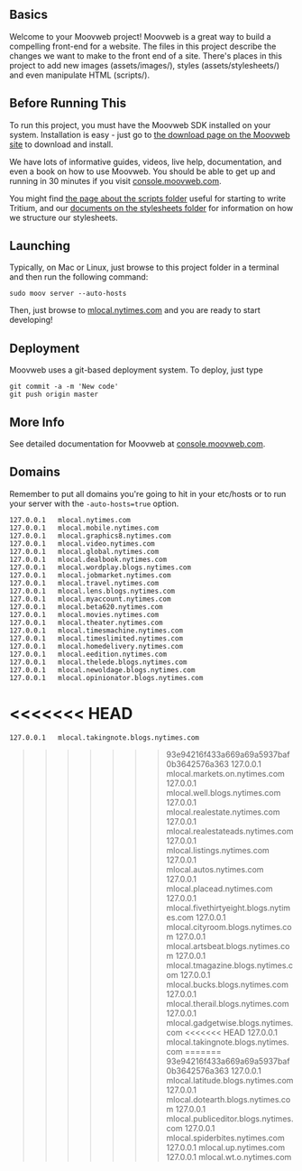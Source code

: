 ## Basics

Welcome to your Moovweb project! Moovweb is a great way to build a compelling front-end for a website. The files in this project describe the changes we want to make to the front end of a site. There's places in this project to add new images (assets/images/), styles (assets/stylesheets/) and even manipulate HTML (scripts/).

## Before Running This

To run this project, you must have the Moovweb SDK installed on your system. Installation is easy - just go to [the download page on the Moovweb site](http://console.moovweb.com/download) to download and install.

We have lots of informative guides, videos, live help, documentation, and even a book on how to use Moovweb. You should be able to get up and running in 30 minutes if you visit [console.moovweb.com](http://console.moovweb.com).

You might find [the page about the scripts folder](http://console.moovweb.com/learn/reference/configuration/pages) useful for starting to write Tritium, and our [documents on the stylesheets folder](http://console.moovweb.com/learn/reference/configuration/stylesheet) for information on how we structure our stylesheets.

## Launching

Typically, on Mac or Linux, just browse to this project folder in a terminal and then run the following command:

    sudo moov server --auto-hosts

Then, just browse to [mlocal.nytimes.com](http://mlocal.nytimes.com) and you are ready to start developing!

## Deployment

Moovweb uses a git-based deployment system. To deploy, just type

    git commit -a -m 'New code'
    git push origin master

## More Info

See detailed documentation for Moovweb at [console.moovweb.com](http://console.moovweb.com).

## Domains
Remember to put all domains you're going to hit in your etc/hosts or to run your server with the `-auto-hosts=true` option.


    127.0.0.1   mlocal.nytimes.com
    127.0.0.1   mlocal.mobile.nytimes.com
    127.0.0.1   mlocal.graphics8.nytimes.com
    127.0.0.1   mlocal.video.nytimes.com
    127.0.0.1   mlocal.global.nytimes.com
    127.0.0.1   mlocal.dealbook.nytimes.com
    127.0.0.1   mlocal.wordplay.blogs.nytimes.com
    127.0.0.1   mlocal.jobmarket.nytimes.com
    127.0.0.1   mlocal.travel.nytimes.com
    127.0.0.1   mlocal.lens.blogs.nytimes.com
    127.0.0.1   mlocal.myaccount.nytimes.com
    127.0.0.1   mlocal.beta620.nytimes.com
    127.0.0.1   mlocal.movies.nytimes.com
    127.0.0.1   mlocal.theater.nytimes.com
    127.0.0.1   mlocal.timesmachine.nytimes.com
    127.0.0.1   mlocal.timeslimited.nytimes.com
    127.0.0.1   mlocal.homedelivery.nytimes.com
    127.0.0.1   mlocal.eedition.nytimes.com
    127.0.0.1   mlocal.thelede.blogs.nytimes.com
    127.0.0.1   mlocal.newoldage.blogs.nytimes.com
    127.0.0.1   mlocal.opinionator.blogs.nytimes.com
<<<<<<< HEAD
=======
    127.0.0.1   mlocal.takingnote.blogs.nytimes.com
>>>>>>> 93e94216f433a669a69a5937baf0b3642576a363
    127.0.0.1   mlocal.markets.on.nytimes.com
    127.0.0.1   mlocal.well.blogs.nytimes.com
    127.0.0.1   mlocal.realestate.nytimes.com
    127.0.0.1   mlocal.realestateads.nytimes.com
    127.0.0.1   mlocal.listings.nytimes.com
    127.0.0.1   mlocal.autos.nytimes.com
    127.0.0.1   mlocal.placead.nytimes.com
    127.0.0.1   mlocal.fivethirtyeight.blogs.nytimes.com
    127.0.0.1   mlocal.cityroom.blogs.nytimes.com
    127.0.0.1   mlocal.artsbeat.blogs.nytimes.com
    127.0.0.1   mlocal.tmagazine.blogs.nytimes.com
    127.0.0.1   mlocal.bucks.blogs.nytimes.com
    127.0.0.1   mlocal.therail.blogs.nytimes.com
    127.0.0.1   mlocal.gadgetwise.blogs.nytimes.com
<<<<<<< HEAD
    127.0.0.1   mlocal.takingnote.blogs.nytimes.com
=======
>>>>>>> 93e94216f433a669a69a5937baf0b3642576a363
    127.0.0.1   mlocal.latitude.blogs.nytimes.com
    127.0.0.1   mlocal.dotearth.blogs.nytimes.com
    127.0.0.1   mlocal.publiceditor.blogs.nytimes.com
    127.0.0.1   mlocal.spiderbites.nytimes.com
    127.0.0.1   mlocal.up.nytimes.com
    127.0.0.1   mlocal.wt.o.nytimes.com
